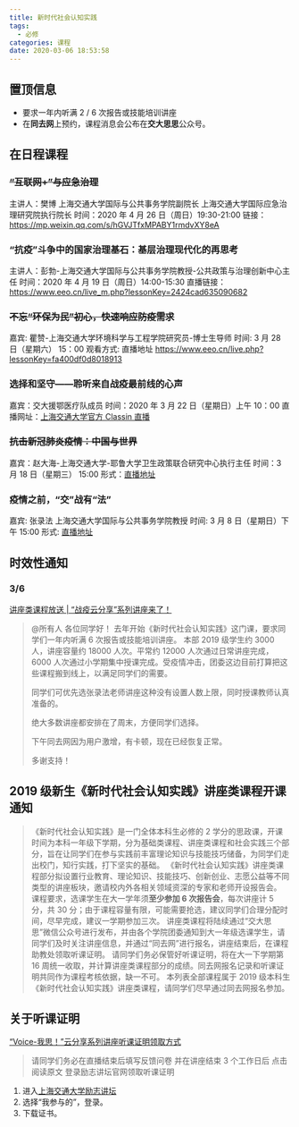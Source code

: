 ```yaml
---
title: 新时代社会认知实践
tags:
  - 必修
categories: 课程
date: 2020-03-06 18:53:58
---
```


## 置顶信息

- 要求一年内听满 2 / 6 次报告或技能培训讲座
- 在**同去网**上预约，课程消息会公布在**交大思思**公众号。

## 在日程课程

### ~~“互联网+”与应急治理~~

主讲人：樊博
上海交通大学国际与公共事务学院副院长
上海交通大学国际应急治理研究院执行院长
时间：2020 年 4 月 26 日（周日）19:30-21:00
链接：<https://mp.weixin.qq.com/s/hGVJTfxMPABY1rmdvXY8eA>

<!--more-->

### “抗疫”斗争中的国家治理基石：基层治理现代化的再思考

主讲人：彭勃-上海交通大学国际与公共事务学院教授-公共政策与治理创新中心主任
时间：2020 年 4 月 19 日（周日）14:00-15:30
直播链接：<https://www.eeo.cn/live_m.php?lessonKey=2424cad635090682>

### ~~不忘“环保为民”初心，快速响应防疫需求~~

嘉宾: 瞿赞-上海交通大学环境科学与工程学院研究员-博士生导师
时间: 3 月 28 日（星期六） 15：00
观看方式: 直播地址
<https://www.eeo.cn/live.php?lessonKey=fa400df0d8018913>

### 选择和坚守——聆听来自战疫最前线的心声

嘉宾：交大援鄂医疗队成员
时间：2020 年 3 月 22 日（星期日）上午 10：00
直播网址：[上海交通大学官方 Classin 直播](https://www.eeo.cn/webcast.php?courseKey=bdc6d3d5c7535fd3)

### ~~抗击新冠肺炎疫情：中国与世界~~

嘉宾：赵大海-上海交通大学-耶鲁大学卫生政策联合研究中心执行主任
时间：3 月 18 日（星期三） 15:00
形式：[直播地址](https://www.eeo.cn/webcast.php?courseKey=111c0e7b1e45d62d)

### 疫情之前，“交”战有“法”

嘉宾: 张录法 上海交通大学国际与公共事务学院教授
时间: 3 月 8 日（星期日）下午 15:00
形式: [直播地址](https://www.eeo.cn/webcast.php?courseKey=a37ba8022021a5ca)

## 时效性通知

### 3/6

[讲座类课程放送 | “战疫云分享”系列讲座来了！](https://mp.weixin.qq.com/s/n0IBYOU09aiBlQ5z0CtqOg)

> @所有人
> 各位同学好！
> 去年开始《新时代社会认知实践》这门课，要求同学们一年内听满 6 次报告或技能培训讲座。
> 本部 2019 级学生约 3000 人，讲座容量约 18000 人次。平常约 12000 人次通过日常讲座完成，6000 人次通过小学期集中授课完成。受疫情冲击，团委这边目前打算把这些课程搬到线上，以满足同学们的需要。
>
> 同学们可优先选张录法老师讲座这种没有设置人数上限，同时授课教师认真准备的。
>
> 绝大多数讲座都安排在了周末，方便同学们选择。
>
> 下午同去网因为用户激增，有卡顿，现在已经恢复正常。
>
> 多谢支持！

## 2019 级新生《新时代社会认知实践》讲座类课程开课通知

> 《新时代社会认知实践》是一门全体本科生必修的 2 学分的思政课，开课时间为本科一年级下学期，分为基础类课程、讲座类课程和社会实践三个部分，旨在让同学们在参与实践前丰富理论知识与技能技巧储备，为同学们走出校门，知行实践，打下坚实的基础。
> 《新时代社会认知实践》讲座类课程部分拟设置行业教育、理论知识、技能技巧、创新创业、志愿公益等不同类型的讲座板块，邀请校内外各相关领域资深的专家和老师开设报告会。
> 课程要求，选课学生在大一学年须**至少参加 6 次报告会**，每次讲座计 5 分，共 30 分；由于课程容量有限，可能需要抢选，建议同学们合理分配时间，尽早完成，建议一学期参加三次。
> 讲座类课程将陆续通过“交大思思”微信公众号进行发布，并由各个学院团委通知到大一年级选课学生，请同学们及时关注讲座信息，并通过“同去网”进行报名，讲座结束后，在课程助教处领取听课证明。
> 请同学们务必保管好听课证明，将在大一下学期第 16 周统一收取，并计算讲座类课程部分的成绩。同去网报名记录和听课证明共同作为课程考核依据，缺一不可。
> 本列表全部课程属于 2019 级本科生《新时代社会认知实践》讲座类课程，请同学们尽早通过同去网报名参加。

## 关于听课证明

[“Voice-我思！”云分享系列讲座听课证明领取方式](https://mp.weixin.qq.com/s/9sjwUccAhcS-miPBMrhhLA)

> 请同学们务必在直播结束后填写反馈问卷
> 并在讲座结束 3 个工作日后
> 点击阅读原文
> 登录励志讲坛官网领取听课证明

1. 进入[上海交通大学励志讲坛](lzjt.sjtu.edu.cn)
2. 选择“我参与的”，登录。
3. 下载证书。
